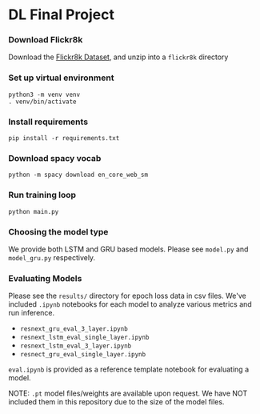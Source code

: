 # DL Final Project

### Download Flickr8k
Download the [Flickr8k Dataset](https://www.kaggle.com/datasets/adityajn105/flickr8k), and unzip into a `flickr8k` directory

### Set up virtual environment
    python3 -m venv venv
    . venv/bin/activate

### Install requirements
    pip install -r requirements.txt

### Download spacy vocab
    python -m spacy download en_core_web_sm

### Run training loop
    python main.py

### Choosing the model type
We provide both LSTM and GRU based models. Please see `model.py` and `model_gru.py` respectively.

### Evaluating Models
Please see the `results/` directory for epoch loss data in csv files. We've included 
`.ipynb` notebooks for each model to analyze various metrics and run inference.

- `resnext_gru_eval_3_layer.ipynb`
- `resnext_lstm_eval_single_layer.ipynb`
- `resnext_lstm_eval_3_layer.ipynb`
- `resnect_gru_eval_single_layer.ipynb`

`eval.ipynb` is provided as a reference template notebook for evaluating a model.

NOTE: `.pt` model files/weights are available upon request. We have NOT included
them in this repository due to the size of the model files.
